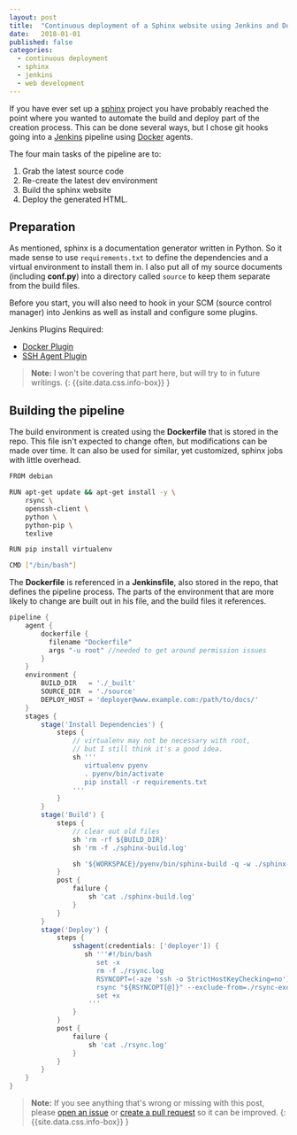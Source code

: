 ```yaml
---
layout: post
title:  "Continuous deployment of a Sphinx website using Jenkins and Docker"
date:   2018-01-01
published: false
categories:
  - continuous deployment
  - sphinx
  - jenkins
  - web development
---
```


If you have ever set up a [sphinx](http://www.sphinx-doc.org/en/stable/) project you have probably reached the point where you wanted to automate the build and deploy part of the creation process. This can be done several ways, but I chose git hooks going into a [Jenkins](https://jenkins-ci.org/) pipeline using [Docker](https://www.docker.com/) agents.



The four main tasks of the pipeline are to:
1. Grab the latest source code
2. Re-create the latest dev environment
3. Build the sphinx website
4. Deploy the generated HTML.

## Preparation

As mentioned, sphinx is a documentation generator written in Python. So it made sense to use ``requirements.txt`` to define the dependencies and a virtual environment to install them in. I also put all of my source documents (including **conf.py**) into a directory called ``source`` to keep them separate from the build files.

Before you start, you will also need to hook in your SCM (source control manager) into Jenkins as well as install and configure some plugins.

Jenkins Plugins Required:

* [Docker Plugin](https://plugins.jenkins.io/docker-plugin)
* [SSH Agent Plugin](https://plugins.jenkins.io/ssh-agent)

> **Note:** I won't be covering that part here, but will try to in future writings.
{: {{site.data.css.info-box}} }

## Building the pipeline

The build environment is created using the **Dockerfile** that is stored in the repo. This file isn't expected to change often, but modifications can be made over time. It can also be used for similar, yet customized, sphinx jobs with little overhead.

```bash
FROM debian

RUN apt-get update && apt-get install -y \
    rsync \
    openssh-client \
    python \
    python-pip \
    texlive

RUN pip install virtualenv

CMD ["/bin/bash"]
```

The **Dockerfile** is referenced in a **Jenkinsfile**, also stored in the repo, that defines the pipeline process. The parts of the environment that are more likely to change are built out in his file, and the build files it references.

```groovy
pipeline {
    agent {
        dockerfile {
          filename "Dockerfile"
          args "-u root" //needed to get around permission issues
        }
    }
    environment {
        BUILD_DIR   = './_built'
        SOURCE_DIR  = './source'
        DEPLOY_HOST = 'deployer@www.example.com:/path/to/docs/'
    }
    stages {
        stage('Install Dependencies') {
            steps {
                // virtualenv may not be necessary with root,
                // but I still think it's a good idea.
                sh '''
                   virtualenv pyenv
                   . pyenv/bin/activate
                   pip install -r requirements.txt
                '''
            }
        }
        stage('Build') {
            steps {
                // clear out old files
                sh 'rm -rf ${BUILD_DIR}'
                sh 'rm -f ./sphinx-build.log'

                sh '${WORKSPACE}/pyenv/bin/sphinx-build -q -w ./sphinx-build.log -b html -d ${BUILD_DIR}/doctrees ${SOURCE_DIR} ${BUILD_DIR}'
            }
            post {
                failure {
                    sh 'cat ./sphinx-build.log'
                }
            }
        }
        stage('Deploy') {
            steps {
                sshagent(credentials: ['deployer']) {
                   sh '''#!/bin/bash
                      set -x
                      rm -f ./rsync.log
                      RSYNCOPT=(-aze 'ssh -o StrictHostKeyChecking=no')
                      rsync "${RSYNCOPT[@]}" --exclude-from=./rsync-exclude.txt --log-file=./rsync.log --delete ${BUILD_DIR}/ ${DEPLOY_HOST}
                      set +x
                    '''
                }
            }
            post {
                failure {
                    sh 'cat ./rsync.log'
                }
            }
        }
    }
}
```

> **Note:** If you see anything that's wrong or missing with this post, please
[open an issue](https://github.com/jdillard/jdillard.github.io/issues) or
[create a pull request](https://github.com/jdillard/jdillard.github.io/pulls) so
it can be improved.
{: {{site.data.css.info-box}} }
